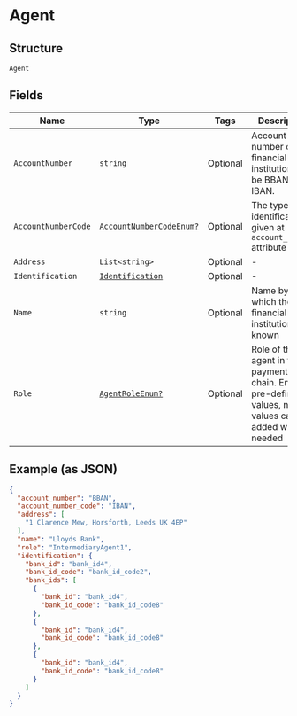 
# Agent

## Structure

`Agent`

## Fields

| Name | Type | Tags | Description |
|  --- | --- | --- | --- |
| `AccountNumber` | `string` | Optional | Account number of the financial institution. Can be BBAN or IBAN. |
| `AccountNumberCode` | [`AccountNumberCodeEnum?`](../../doc/models/account-number-code-enum.md) | Optional | The type of identification given at `account_number` attribute |
| `Address` | `List<string>` | Optional | - |
| `Identification` | [`Identification`](../../doc/models/identification.md) | Optional | - |
| `Name` | `string` | Optional | Name by which the financial institution is known |
| `Role` | [`AgentRoleEnum?`](../../doc/models/agent-role-enum.md) | Optional | Role of the agent in the payment chain. Enum of pre-defined values, new values can be added when needed |

## Example (as JSON)

```json
{
  "account_number": "BBAN",
  "account_number_code": "IBAN",
  "address": [
    "1 Clarence Mew, Horsforth, Leeds UK 4EP"
  ],
  "name": "Lloyds Bank",
  "role": "IntermediaryAgent1",
  "identification": {
    "bank_id": "bank_id4",
    "bank_id_code": "bank_id_code2",
    "bank_ids": [
      {
        "bank_id": "bank_id4",
        "bank_id_code": "bank_id_code8"
      },
      {
        "bank_id": "bank_id4",
        "bank_id_code": "bank_id_code8"
      },
      {
        "bank_id": "bank_id4",
        "bank_id_code": "bank_id_code8"
      }
    ]
  }
}
```

